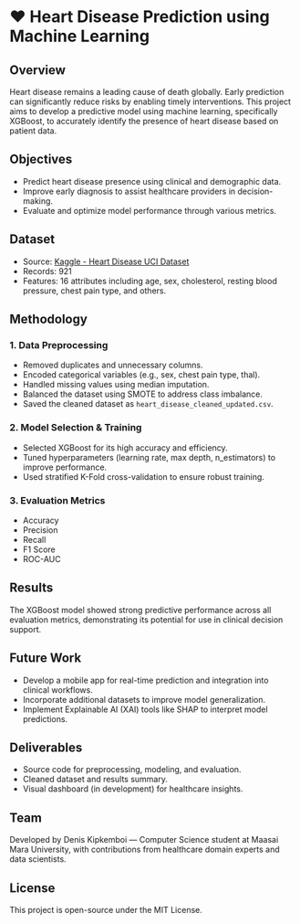 # ❤️ Heart Disease Prediction using Machine Learning

## Overview
Heart disease remains a leading cause of death globally. Early prediction can significantly reduce risks by enabling timely interventions. This project aims to develop a predictive model using machine learning, specifically XGBoost, to accurately identify the presence of heart disease based on patient data.

## Objectives
- Predict heart disease presence using clinical and demographic data.
- Improve early diagnosis to assist healthcare providers in decision-making.
- Evaluate and optimize model performance through various metrics.

## Dataset
- Source: [Kaggle - Heart Disease UCI Dataset](https://www.kaggle.com/datasets/fedesoriano/heart-failure-prediction)
- Records: 921
- Features: 16 attributes including age, sex, cholesterol, resting blood pressure, chest pain type, and others.

## Methodology

### 1. Data Preprocessing
- Removed duplicates and unnecessary columns.
- Encoded categorical variables (e.g., sex, chest pain type, thal).
- Handled missing values using median imputation.
- Balanced the dataset using SMOTE to address class imbalance.
- Saved the cleaned dataset as `heart_disease_cleaned_updated.csv`.

### 2. Model Selection & Training
- Selected XGBoost for its high accuracy and efficiency.
- Tuned hyperparameters (learning rate, max depth, n_estimators) to improve performance.
- Used stratified K-Fold cross-validation to ensure robust training.

### 3. Evaluation Metrics
- Accuracy
- Precision
- Recall
- F1 Score
- ROC-AUC

## Results
The XGBoost model showed strong predictive performance across all evaluation metrics, demonstrating its potential for use in clinical decision support.

## Future Work
- Develop a mobile app for real-time prediction and integration into clinical workflows.
- Incorporate additional datasets to improve model generalization.
- Implement Explainable AI (XAI) tools like SHAP to interpret model predictions.

## Deliverables
- Source code for preprocessing, modeling, and evaluation.
- Cleaned dataset and results summary.
- Visual dashboard (in development) for healthcare insights.

## Team
Developed by Denis Kipkemboi  — Computer Science student at Maasai Mara University, with contributions from healthcare domain experts and data scientists.

## License
This project is open-source under the MIT License.
